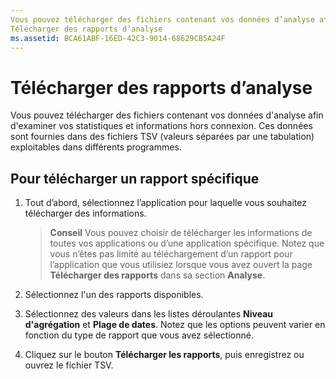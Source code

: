 ```yaml
---
Vous pouvez télécharger des fichiers contenant vos données d’analyse afin d’examiner vos statistiques et informations hors connexion.
Télécharger des rapports d’analyse
ms.assetid: BCA61ABF-16ED-42C3-9014-68629CB5A24F
---
```


# Télécharger des rapports d’analyse


Vous pouvez télécharger des fichiers contenant vos données d'analyse afin d'examiner vos statistiques et informations hors connexion. Ces données sont fournies dans des fichiers TSV (valeurs séparées par une tabulation) exploitables dans différents programmes.

## Pour télécharger un rapport spécifique

1.  Tout d’abord, sélectionnez l’application pour laquelle vous souhaitez télécharger des informations.

    > **Conseil** Vous pouvez choisir de télécharger les informations de toutes vos applications ou d’une application spécifique. Notez que vous n’êtes pas limité au téléchargement d’un rapport pour l’application que vous utilisiez lorsque vous avez ouvert la page **Télécharger des rapports** dans sa section **Analyse**.

2.  Sélectionnez l'un des rapports disponibles.

3.  Sélectionnez des valeurs dans les listes déroulantes **Niveau d'agrégation** et **Plage de dates**. Notez que les options peuvent varier en fonction du type de rapport que vous avez sélectionné.

4.  Cliquez sur le bouton **Télécharger les rapports**, puis enregistrez ou ouvrez le fichier TSV.


<!--HONumber=Mar16_HO1-->


